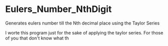 # Eulers_Number_NthDigit
Generates eulers number till the Nth decimal place using the Taylor Series

I worte this program just for the sake of applying the taylor series. For those of you that don't know what th

